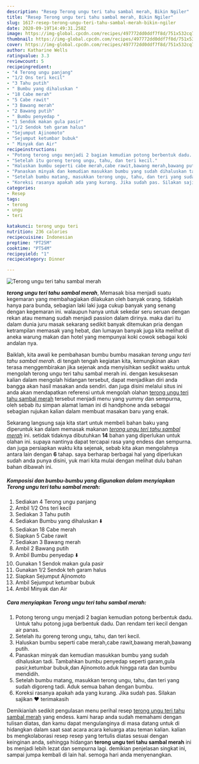 ```yaml
---
description: "Resep Terong ungu teri tahu sambal merah, Bikin Ngiler"
title: "Resep Terong ungu teri tahu sambal merah, Bikin Ngiler"
slug: 1617-resep-terong-ungu-teri-tahu-sambal-merah-bikin-ngiler
date: 2020-09-19T14:49:31.258Z
image: https://img-global.cpcdn.com/recipes/497772dd0ddf7f8d/751x532cq70/terong-ungu-teri-tahu-sambal-merah-foto-resep-utama.jpg
thumbnail: https://img-global.cpcdn.com/recipes/497772dd0ddf7f8d/751x532cq70/terong-ungu-teri-tahu-sambal-merah-foto-resep-utama.jpg
cover: https://img-global.cpcdn.com/recipes/497772dd0ddf7f8d/751x532cq70/terong-ungu-teri-tahu-sambal-merah-foto-resep-utama.jpg
author: Katharine Wells
ratingvalue: 3.3
reviewcount: 5
recipeingredient:
- "4 Terong ungu panjang"
- "1/2 Ons teri kecil"
- "3 Tahu putih"
- " Bumbu yang dihaluskan "
- "18 Cabe merah"
- "5 Cabe rawit"
- "3 Bawang merah"
- "2 Bawang putih"
- " Bumbu penyedap "
- "1 Sendok makan gula pasir"
- "1/2 Sendok teh garam halus"
- "Sejumput Ajinomoto"
- "Sejumput ketumbar bubuk"
- " Minyak dan Air"
recipeinstructions:
- "Potong terong ungu menjadi 2 bagian kemudian potong berbentuk dadu. Untuk tahu potong juga berbentuk dadu. Dan rendam teri kecil dengan air panas."
- "Setelah itu goreng terong ungu, tahu, dan teri kecil."
- "Haluskan bumbu seperti cabe merah,cabe rawit,bawang merah,bawang putih."
- "Panaskan minyak dan kemudian masukkan bumbu yang sudah dihaluskan tadi. Tambahkan bumbu penyedap seperti garam,gula pasir,ketumbar bubuk,dan Ajinomoto.aduk hingga rata dan bumbu mendidih."
- "Setelah bumbu matang, masukkan terong ungu, tahu, dan teri yang sudah digoreng tadi. Aduk semua bahan dengan bumbu."
- "Koreksi rasanya apakah ada yang kurang. Jika sudah pas. Silakan sajikan ❤️ terimakasih"
categories:
- Resep
tags:
- terong
- ungu
- teri

katakunci: terong ungu teri 
nutrition: 236 calories
recipecuisine: Indonesian
preptime: "PT25M"
cooktime: "PT54M"
recipeyield: "1"
recipecategory: Dinner

---
```



![Terong ungu teri tahu sambal merah](https://img-global.cpcdn.com/recipes/497772dd0ddf7f8d/751x532cq70/terong-ungu-teri-tahu-sambal-merah-foto-resep-utama.jpg)

<b><i>terong ungu teri tahu sambal merah</i></b>, Memasak bisa menjadi suatu kegemaran yang membahagiakan dilakukan oleh banyak orang. tidaklah hanya para bunda, sebagian laki laki juga cukup banyak yang senang dengan kegemaran ini. walaupun hanya untuk sekedar seru seruan dengan rekan atau memang sudah menjadi passion dalam dirinya. maka dari itu dalam dunia juru masak sekarang sedikit banyak ditemukan pria dengan ketrampilan memasak yang hebat, dan lumayan banyak juga kita melihat di aneka warung makan dan hotel yang mempunyai koki cowok sebagai koki andalan nya.



Baiklah, kita awali ke pembahasan bumbu bumbu masakan <i>terong ungu teri tahu sambal merah</i>. di tengah tengah kegiatan kita, kemungkinan akan terasa menggembirakan jika sejenak anda menyisihkan sedikit waktu untuk mengolah terong ungu teri tahu sambal merah ini. dengan kesuksesan kalian dalam mengolah hidangan tersebut, dapat menjadikan diri anda bangga akan hasil masakan anda sendiri. dan juga disini melalui situs ini anda akan mendapatkan referensi untuk mengolah olahan <u>terong ungu teri tahu sambal merah</u> tersebut menjadi menu yang yummy dan sempurna, oleh sebab itu simpan alamat laman ini di handphone anda sebagai sebagian rujukan kalian dalam membuat masakan baru yang enak.


Sekarang langsung saja kita start untuk membeli bahan baku yang diperuntuk kan dalam memasak makanan <u><i>terong ungu teri tahu sambal merah</i></u> ini. setidak tidaknya dibutuhkan <b>14</b> bahan yang diperlukan untuk olahan ini. supaya nantinya dapat tercapai rasa yang endess dan sempurna. dan juga persiapkan waktu kita sejenak, sebab kita akan mengolahnya antara lain dengan <b>6</b> tahap. saya berharap berbagai hal yang diperlukan sudah anda punya disini, yuk mari kita mulai dengan melihat dulu bahan bahan dibawah ini.

<!--inarticleads1-->

##### Komposisi dan bumbu-bumbu yang digunakan dalam menyiapkan Terong ungu teri tahu sambal merah:

1. Sediakan 4 Terong ungu panjang
1. Ambil 1/2 Ons teri kecil
1. Sediakan 3 Tahu putih
1. Sediakan  Bumbu yang dihaluskan ⬇️
1. Sediakan 18 Cabe merah
1. Siapkan 5 Cabe rawit
1. Sediakan 3 Bawang merah
1. Ambil 2 Bawang putih
1. Ambil  Bumbu penyedap ⬇️
1. Gunakan 1 Sendok makan gula pasir
1. Gunakan 1/2 Sendok teh garam halus
1. Siapkan Sejumput Ajinomoto
1. Ambil Sejumput ketumbar bubuk
1. Ambil  Minyak dan Air




<!--inarticleads2-->

##### Cara menyiapkan Terong ungu teri tahu sambal merah:

1. Potong terong ungu menjadi 2 bagian kemudian potong berbentuk dadu. Untuk tahu potong juga berbentuk dadu. Dan rendam teri kecil dengan air panas.
1. Setelah itu goreng terong ungu, tahu, dan teri kecil.
1. Haluskan bumbu seperti cabe merah,cabe rawit,bawang merah,bawang putih.
1. Panaskan minyak dan kemudian masukkan bumbu yang sudah dihaluskan tadi. Tambahkan bumbu penyedap seperti garam,gula pasir,ketumbar bubuk,dan Ajinomoto.aduk hingga rata dan bumbu mendidih.
1. Setelah bumbu matang, masukkan terong ungu, tahu, dan teri yang sudah digoreng tadi. Aduk semua bahan dengan bumbu.
1. Koreksi rasanya apakah ada yang kurang. Jika sudah pas. Silakan sajikan ❤️ terimakasih




Demikianlah sedikit pengulasan menu perihal resep <u>terong ungu teri tahu sambal merah</u> yang endess. kami harap anda sudah memahami dengan tulisan diatas, dan kamu dapat mengulanginya di masa datang untuk di hidangkan dalam saat saat acara acara keluarga atau teman kalian. kalian bs mengkolaborasi resep resep yang tertulis diatas sesuai dengan keinginan anda, sehingga hidangan <b>terong ungu teri tahu sambal merah</b> ini bs menjadi lebih lezat dan sempurna lagi. demikian penjelasan singkat ini, sampai jumpa kembali di lain hal. semoga hari anda menyenangkan.
